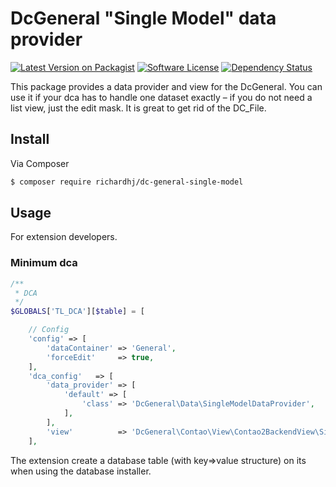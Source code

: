 # DcGeneral "Single Model" data provider

[![Latest Version on Packagist][ico-version]][link-packagist]
[![Software License][ico-license]]()
[![Dependency Status][ico-dependencies]][link-dependencies]

This package provides a data provider and view for the DcGeneral. You can use it if your dca has to handle one dataset exactly – if you do not need a list view, just the edit mask. It is great to get rid of the DC_File.
## Install

Via Composer

``` bash
$ composer require richardhj/dc-general-single-model
```

## Usage

For extension developers.

### Minimum dca

```php
/**
 * DCA
 */
$GLOBALS['TL_DCA'][$table] = [

    // Config
    'config' => [
        'dataContainer' => 'General',
        'forceEdit'     => true,
    ],
    'dca_config'   => [
        'data_provider' => [
            'default' => [
                'class' => 'DcGeneral\Data\SingleModelDataProvider',
            ],
        ],
        'view'          => 'DcGeneral\Contao\View\Contao2BackendView\SingleModelView',
    ],

```
The extension create a database table (with key=>value structure) on its when using the database installer.

[ico-version]: https://img.shields.io/packagist/v/richardhj/dc-general-single-model.svg?style=flat-square
[ico-license]: https://img.shields.io/badge/license-LGPL-brightgreen.svg?style=flat-square
[ico-dependencies]: https://www.versioneye.com/php/richardhj:dc-general-single-model/badge.svg?style=flat-square

[link-packagist]: https://packagist.org/packages/richardhj/dc-general-single-model
[link-dependencies]: https://www.versioneye.com/php/richardhj:dc-general-single-model
